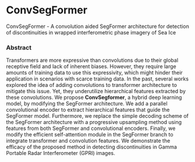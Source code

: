 # ConvSegFormer
ConvSegFormer - A convolution aided SegFormer architecture for detection of discontinuities in wrapped interferometric phase imagery of Sea Ice

### Abstract

Transformers are more expressive than convolutions due to their global receptive field and lack of inherent biases. However, they require large amounts of training data to use this expressivity, which might hinder their application in scenarios with scarce training data. In the past, several works explored the idea of adding convolutions to transformer architecture to mitigate this issue. Yet, they underutilize hierarchical features extracted by these convolutions. We propose **ConvSegformer**, a hybrid deep learning model, by modifying the SegFormer architecture. We add a parallel convolutional encoder to extract hierarchical features that guide the SegFormer model. Furthermore, we replace the simple decoding scheme of the SegFormer architecture with a progressive upsampling method using features from both SegFormer and convolutional encoders. Finally, we modify the efficient self-attention module in the SegFormer branch to integrate transformer and convolution features. We demonstrate the efficacy of the proposed method in detecting discontinuities in Gamma Portable Radar Interferometer (GPRI) images.

